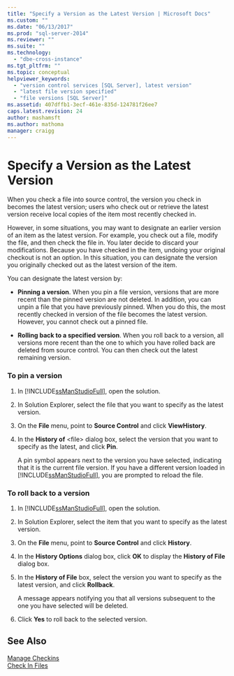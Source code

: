 ```yaml
---
title: "Specify a Version as the Latest Version | Microsoft Docs"
ms.custom: ""
ms.date: "06/13/2017"
ms.prod: "sql-server-2014"
ms.reviewer: ""
ms.suite: ""
ms.technology: 
  - "dbe-cross-instance"
ms.tgt_pltfrm: ""
ms.topic: conceptual
helpviewer_keywords: 
  - "version control services [SQL Server], latest version"
  - "latest file version specified"
  - "file versions [SQL Server]"
ms.assetid: 407dffb1-3ecf-461e-835d-124781f26ee7
caps.latest.revision: 24
author: mashamsft
ms.author: mathoma
manager: craigg
---
```

# Specify a Version as the Latest Version
  When you check a file into source control, the version you check in becomes the latest version; users who check out or retrieve the latest version receive local copies of the item most recently checked in.  
  
 However, in some situations, you may want to designate an earlier version of an item as the latest version. For example, you check out a file, modify the file, and then check the file in. You later decide to discard your modifications. Because you have checked in the item, undoing your original checkout is not an option. In this situation, you can designate the version you originally checked out as the latest version of the item.  
  
 You can designate the latest version by:  
  
-   **Pinning a version**. When you pin a file version, versions that are more recent than the pinned version are not deleted. In addition, you can unpin a file that you have previously pinned. When you do this, the most recently checked in version of the file becomes the latest version. However, you cannot check out a pinned file.  
  
-   **Rolling back to a specified version**. When you roll back to a version, all versions more recent than the one to which you have rolled back are deleted from source control. You can then check out the latest remaining version.  
  
### To pin a version  
  
1.  In [!INCLUDE[ssManStudioFull](../includes/ssmanstudiofull-md.md)], open the solution.  
  
2.  In Solution Explorer, select the file that you want to specify as the latest version.  
  
3.  On the **File** menu, point to **Source Control** and click **ViewHistory**.  
  
4.  In the **History of** \<file> dialog box, select the version that you want to specify as the latest, and click **Pin**.  
  
     A pin symbol appears next to the version you have selected, indicating that it is the current file version. If you have a different version loaded in [!INCLUDE[ssManStudioFull](../includes/ssmanstudiofull-md.md)], you are prompted to reload the file.  
  
### To roll back to a version  
  
1.  In [!INCLUDE[ssManStudioFull](../includes/ssmanstudiofull-md.md)], open the solution.  
  
2.  In Solution Explorer, select the item that you want to specify as the latest version.  
  
3.  On the **File** menu, point to **Source Control** and click **History**.  
  
4.  In the **History Options** dialog box, click **OK** to display the **History of File** dialog box.  
  
5.  In the **History of File** box, select the version you want to specify as the latest version, and click **Rollback**.  
  
     A message appears notifying you that all versions subsequent to the one you have selected will be deleted.  
  
6.  Click **Yes** to roll back to the selected version.  
  
## See Also  
 [Manage Checkins](../../2014/database-engine/manage-checkins.md)   
 [Check In Files](../../2014/database-engine/check-in-files.md)  
  
  
